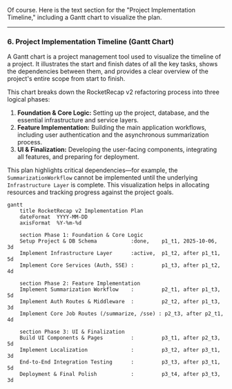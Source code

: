 Of course. Here is the text section for the "Project Implementation Timeline," including a Gantt chart to visualize the plan.

***

### 6. Project Implementation Timeline (Gantt Chart)

A Gantt chart is a project management tool used to visualize the timeline of a project. It illustrates the start and finish dates of all the key tasks, shows the dependencies between them, and provides a clear overview of the project's entire scope from start to finish.

This chart breaks down the RocketRecap v2 refactoring process into three logical phases:
1.  **Foundation & Core Logic:** Setting up the project, database, and the essential infrastructure and service layers.
2.  **Feature Implementation:** Building the main application workflows, including user authentication and the asynchronous summarization process.
3.  **UI & Finalization:** Developing the user-facing components, integrating all features, and preparing for deployment.

This plan highlights critical dependencies—for example, the `SummarizationWorkflow` cannot be implemented until the underlying `Infrastructure Layer` is complete. This visualization helps in allocating resources and tracking progress against the project goals.

```mermaid
gantt
    title RocketRecap v2 Implementation Plan
    dateFormat  YYYY-MM-DD
    axisFormat  %Y-%m-%d

    section Phase 1: Foundation & Core Logic
    Setup Project & DB Schema           :done,    p1_t1, 2025-10-06, 3d
    Implement Infrastructure Layer      :active,  p1_t2, after p1_t1, 5d
    Implement Core Services (Auth, SSE) :         p1_t3, after p1_t2, 4d
    
    section Phase 2: Feature Implementation
    Implement Summarization Workflow    :         p2_t1, after p1_t3, 5d
    Implement Auth Routes & Middleware  :         p2_t2, after p1_t3, 3d
    Implement Core Job Routes (/summarize, /sse) : p2_t3, after p2_t1, 4d

    section Phase 3: UI & Finalization
    Build UI Components & Pages         :         p3_t1, after p2_t3, 5d
    Implement Localization              :         p3_t2, after p3_t1, 3d
    End-to-End Integration Testing      :         p3_t3, after p3_t1, 5d
    Deployment & Final Polish           :         p3_t4, after p3_t3, 3d

```
